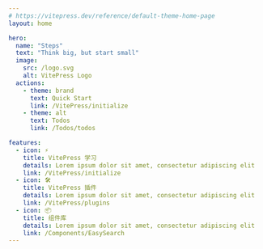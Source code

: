```yaml
---
# https://vitepress.dev/reference/default-theme-home-page
layout: home

hero:
  name: "Steps"
  text: "Think big, but start small"
  image:
    src: /logo.svg
    alt: VitePress Logo
  actions:
    - theme: brand
      text: Quick Start
      link: /VitePress/initialize
    - theme: alt
      text: Todos
      link: /Todos/todos

features:
  - icon: ⚡️
    title: VitePress 学习
    details: Lorem ipsum dolor sit amet, consectetur adipiscing elit
    link: /VitePress/initialize
  - icon: 🛠️
    title: VitePress 插件
    details: Lorem ipsum dolor sit amet, consectetur adipiscing elit
    link: /VitePress/plugins
  - icon: 📦
    title: 组件库
    details: Lorem ipsum dolor sit amet, consectetur adipiscing elit
    link: /Components/EasySearch
---
```


<DataPanel />
<Confetti style="confetti" />

